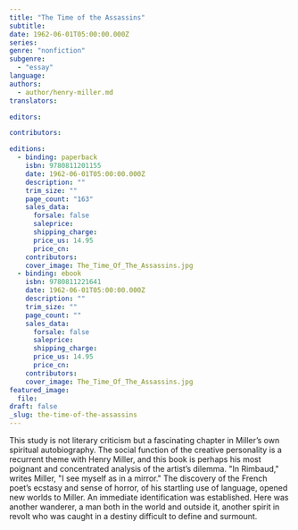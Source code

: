 ```yaml
---
title: "The Time of the Assassins"
subtitle:
date: 1962-06-01T05:00:00.000Z
series:
genre: "nonfiction"
subgenre:
  - "essay"
language:
authors:
  - author/henry-miller.md
translators:

editors:

contributors:

editions:
  - binding: paperback
    isbn: 9780811201155
    date: 1962-06-01T05:00:00.000Z
    description: ""
    trim_size: ""
    page_count: "163"
    sales_data:
      forsale: false
      saleprice:
      shipping_charge:
      price_us: 14.95
      price_cn:
    contributors:
    cover_image: The_Time_Of_The_Assassins.jpg
  - binding: ebook
    isbn: 9780811221641
    date: 1962-06-01T05:00:00.000Z
    description: ""
    trim_size: ""
    page_count: ""
    sales_data:
      forsale: false
      saleprice:
      shipping_charge:
      price_us: 14.95
      price_cn:
    contributors:
    cover_image: The_Time_Of_The_Assassins.jpg
featured_image:
  file:
draft: false
_slug: the-time-of-the-assassins
---
```


This study is not literary criticism but a fascinating chapter in Miller’s own spiritual autobiography. The social function of the creative personality is a recurrent theme with Henry Miller, and this book is perhaps his most poignant and concentrated analysis of the artist’s dilemma. "In Rimbaud," writes Miller, "I see myself as in a mirror." The discovery of the French poet’s ecstasy and sense of horror, of his startling use of language, opened new worlds to Miller. An immediate identification was established. Here was another wanderer, a man both in the world and outside it, another spirit in revolt who was caught in a destiny difficult to define and surmount.

